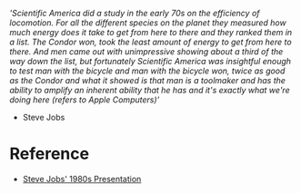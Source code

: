*'Scientific America did a study in the early 70s on the efficiency of
locomotion. For all the different species on the planet they measured how much
energy does it take to get from here to there and they ranked them in a list.
The Condor won, took the least amount of energy to get from here to there. And
men came out with unimpressive showing about a third of the way down the list,
but fortunately Scientific America was insightful enough to test man with the
bicycle and man with the bicycle won, twice as good as the Condor and what it
showed is that man is a toolmaker and has the ability to amplify an inherent
ability that he has and it's exactly what we're doing here (refers to Apple
Computers)'*

- Steve Jobs

# Reference
- [Steve Jobs' 1980s Presentation](https://youtu.be/0lvMgMrNDlg?si=xmkWBLmLNkxZ6RHZ&t=324)
